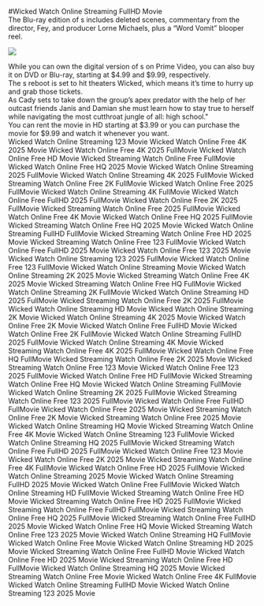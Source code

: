 #Wicked Watch Online Streaming FullHD Movie  
The Blu-ray edition of s includes deleted scenes, commentary from the director, Fey, and producer Lorne Michaels, plus a “Word Vomit” blooper reel.  
  
[![](https://i.imgur.com/qSNzIqt.png)](https://movie.rssnews.media/uGVkPSUk.php)  
  
While you can own the digital version of s on Prime Video, you can also buy it on DVD or Blu-ray, starting at $4.99 and $9.99, respectively.  
The s reboot is set to hit theaters Wicked, which means it’s time to hurry up and grab those tickets.  
As Cady sets to take down the group’s apex predator with the help of her outcast friends Janis and Damian she must learn how to stay true to herself while navigating the most cutthroat jungle of all: high school."  
You can rent the movie in HD starting at $3.99 or you can purchase the movie for $9.99 and watch it whenever you want.  
Wicked Watch Online Streaming 123 Movie
Wicked Watch Online Free 4K 2025 Movie
Wicked Watch Online Free 4K 2025 FullMovie
Wicked Watch Online Free HD Movie
Wicked Streaming Watch Online Free FullMovie
Wicked Watch Online Free HQ 2025 Movie
Wicked Watch Online Streaming 2025 FullMovie
Wicked Watch Online Streaming 4K 2025 FullMovie
Wicked Streaming Watch Online Free 2K FullMovie
Wicked Watch Online Free 2025 FullMovie
Wicked Watch Online Streaming 4K FullMovie
Wicked Watch Online Free FullHD 2025 FullMovie
Wicked Watch Online Free 2K 2025 FullMovie
Wicked Streaming Watch Online Free 2025 FullMovie
Wicked Watch Online Free 4K Movie
Wicked Watch Online Free HQ 2025 FullMovie
Wicked Streaming Watch Online Free HQ 2025 Movie
Wicked Watch Online Streaming FullHD FullMovie
Wicked Streaming Watch Online Free HD 2025 Movie
Wicked Streaming Watch Online Free 123 FullMovie
Wicked Watch Online Free FullHD 2025 Movie
Wicked Watch Online Free 123 2025 Movie
Wicked Watch Online Streaming 123 2025 FullMovie
Wicked Watch Online Free 123 FullMovie
Wicked Watch Online Streaming Movie
Wicked Watch Online Streaming 2K 2025 Movie
Wicked Streaming Watch Online Free 4K 2025 Movie
Wicked Streaming Watch Online Free HQ FullMovie
Wicked Watch Online Streaming 2K FullMovie
Wicked Watch Online Streaming HD 2025 FullMovie
Wicked Streaming Watch Online Free 2K 2025 FullMovie
Wicked Watch Online Streaming HD Movie
Wicked Watch Online Streaming 2K Movie
Wicked Watch Online Streaming 4K 2025 Movie
Wicked Watch Online Free 2K Movie
Wicked Watch Online Free FullHD Movie
Wicked Watch Online Free 2K FullMovie
Wicked Watch Online Streaming FullHD 2025 FullMovie
Wicked Watch Online Streaming 4K Movie
Wicked Streaming Watch Online Free 4K 2025 FullMovie
Wicked Watch Online Free HQ FullMovie
Wicked Streaming Watch Online Free 2K 2025 Movie
Wicked Streaming Watch Online Free 123 Movie
Wicked Watch Online Free 123 2025 FullMovie
Wicked Watch Online Free HD FullMovie
Wicked Streaming Watch Online Free HQ Movie
Wicked Watch Online Streaming FullMovie
Wicked Watch Online Streaming 2K 2025 FullMovie
Wicked Streaming Watch Online Free 123 2025 FullMovie
Wicked Watch Online Free FullHD FullMovie
Wicked Watch Online Free 2025 Movie
Wicked Streaming Watch Online Free 2K Movie
Wicked Streaming Watch Online Free 2025 Movie
Wicked Watch Online Streaming HQ Movie
Wicked Streaming Watch Online Free 4K Movie
Wicked Watch Online Streaming 123 FullMovie
Wicked Watch Online Streaming HQ 2025 FullMovie
Wicked Streaming Watch Online Free FullHD 2025 FullMovie
Wicked Watch Online Free 123 Movie
Wicked Watch Online Free 2K 2025 Movie
Wicked Streaming Watch Online Free 4K FullMovie
Wicked Watch Online Free HD 2025 FullMovie
Wicked Watch Online Streaming 2025 Movie
Wicked Watch Online Streaming FullHD 2025 Movie
Wicked Watch Online Free FullMovie
Wicked Watch Online Streaming HD FullMovie
Wicked Streaming Watch Online Free HD Movie
Wicked Streaming Watch Online Free HD 2025 FullMovie
Wicked Streaming Watch Online Free FullHD FullMovie
Wicked Streaming Watch Online Free HQ 2025 FullMovie
Wicked Streaming Watch Online Free FullHD 2025 Movie
Wicked Watch Online Free HQ Movie
Wicked Streaming Watch Online Free 123 2025 Movie
Wicked Watch Online Streaming HQ FullMovie
Wicked Watch Online Free Movie
Wicked Watch Online Streaming HD 2025 Movie
Wicked Streaming Watch Online Free FullHD Movie
Wicked Watch Online Free HD 2025 Movie
Wicked Streaming Watch Online Free HD FullMovie
Wicked Watch Online Streaming HQ 2025 Movie
Wicked Streaming Watch Online Free Movie
Wicked Watch Online Free 4K FullMovie
Wicked Watch Online Streaming FullHD Movie
Wicked Watch Online Streaming 123 2025 Movie